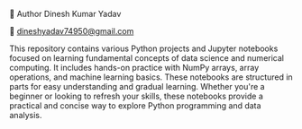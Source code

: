 👤 Author
Dinesh Kumar Yadav

📧 dineshyadav74950@gmail.com



This repository contains various Python projects and Jupyter notebooks focused on learning fundamental concepts of data science and numerical computing.
It includes hands-on practice with NumPy arrays, array operations, and machine learning basics. 
These notebooks are structured in parts for easy understanding and gradual learning.
Whether you're a beginner or looking to refresh your skills, these notebooks provide a practical and concise way to explore Python programming and data analysis.

